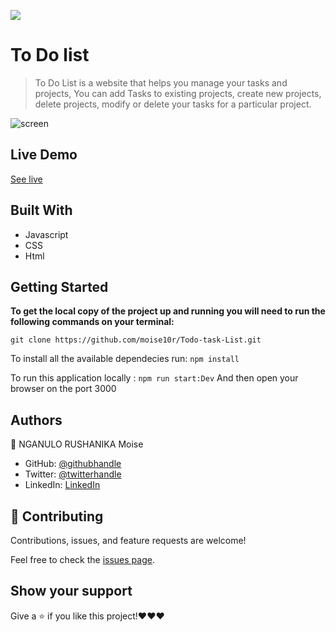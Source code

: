 ![](https://img.shields.io/badge/Microverse-blueviolet)

# To Do list

> To Do List is a website that helps you manage your tasks and projects, You can add Tasks to existing projects, create new projects, delete projects, modify or delete your tasks for a particular project.

![screen](https://user-images.githubusercontent.com/57562869/125509482-060712bf-5482-4058-8706-37bae6d952df.png)

## Live Demo
[See live](https://moise10r.github.io/Todo-task-List/)

## Built With

- Javascript
- CSS
- Html

## Getting Started

**To get the local copy of the project up and running you will need to run the following commands on your terminal:**

`git clone https://github.com/moise10r/Todo-task-List.git`

To install all the available dependecies run:
`npm install`

To run this application locally :
`npm run start:Dev`
And then open your browser on the port 3000


## Authors

👤 NGANULO RUSHANIKA Moise

- GitHub: [@githubhandle](https://github.com/moise10r)
- Twitter: [@twitterhandle](https://twitter.com/MRushanika)
- LinkedIn: [LinkedIn](https://www.linkedin.com/in/nganulo-rushanika-mo%C3%AFse-626139197/)


## 🤝 Contributing

Contributions, issues, and feature requests are welcome!

Feel free to check the [issues page](https://github.com/moise10r/Awesome_Book/issues).

## Show your support

Give a ⭐️ if you like this project!❤️❤️❤️

